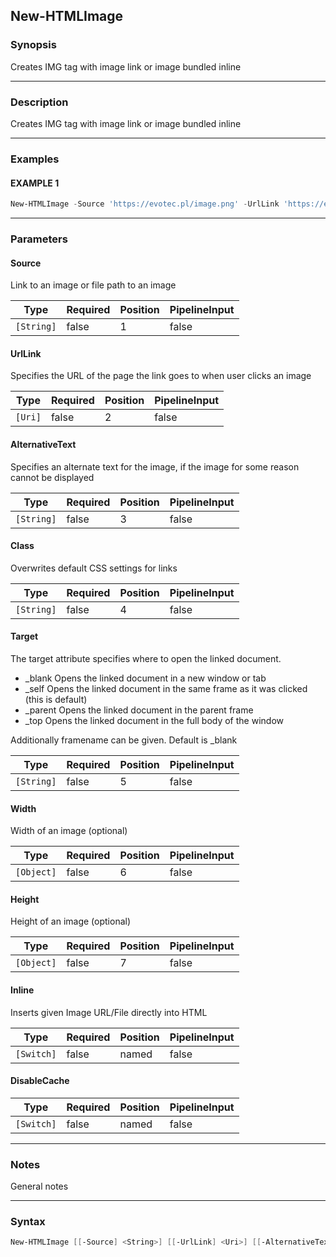New-HTMLImage
-------------




### Synopsis
Creates IMG tag with image link or image bundled inline



---


### Description

Creates IMG tag with image link or image bundled inline



---


### Examples
#### EXAMPLE 1
```PowerShell
New-HTMLImage -Source 'https://evotec.pl/image.png' -UrlLink 'https://evotec.pl/' -AlternativeText 'My other text' -Class 'otehr' -Width '100%'
```



---


### Parameters
#### **Source**

Link to an image or file path to an image






|Type      |Required|Position|PipelineInput|
|----------|--------|--------|-------------|
|`[String]`|false   |1       |false        |



#### **UrlLink**

Specifies the URL of the page the link goes to when user clicks an image






|Type   |Required|Position|PipelineInput|
|-------|--------|--------|-------------|
|`[Uri]`|false   |2       |false        |



#### **AlternativeText**

Specifies an alternate text for the image, if the image for some reason cannot be displayed






|Type      |Required|Position|PipelineInput|
|----------|--------|--------|-------------|
|`[String]`|false   |3       |false        |



#### **Class**

Overwrites default CSS settings for links






|Type      |Required|Position|PipelineInput|
|----------|--------|--------|-------------|
|`[String]`|false   |4       |false        |



#### **Target**

The target attribute specifies where to open the linked document.

* _blank	Opens the linked document in a new window or tab
* _self	Opens the linked document in the same frame as it was clicked (this is default)
* _parent	Opens the linked document in the parent frame
* _top	Opens the linked document in the full body of the window

Additionally framename can be given. Default is _blank






|Type      |Required|Position|PipelineInput|
|----------|--------|--------|-------------|
|`[String]`|false   |5       |false        |



#### **Width**

Width of an image (optional)






|Type      |Required|Position|PipelineInput|
|----------|--------|--------|-------------|
|`[Object]`|false   |6       |false        |



#### **Height**

Height of an image (optional)






|Type      |Required|Position|PipelineInput|
|----------|--------|--------|-------------|
|`[Object]`|false   |7       |false        |



#### **Inline**

Inserts given Image URL/File directly into HTML






|Type      |Required|Position|PipelineInput|
|----------|--------|--------|-------------|
|`[Switch]`|false   |named   |false        |



#### **DisableCache**




|Type      |Required|Position|PipelineInput|
|----------|--------|--------|-------------|
|`[Switch]`|false   |named   |false        |





---


### Notes
General notes



---


### Syntax
```PowerShell
New-HTMLImage [[-Source] <String>] [[-UrlLink] <Uri>] [[-AlternativeText] <String>] [[-Class] <String>] [[-Target] <String>] [[-Width] <Object>] [[-Height] <Object>] [-Inline] [-DisableCache] [<CommonParameters>]
```
